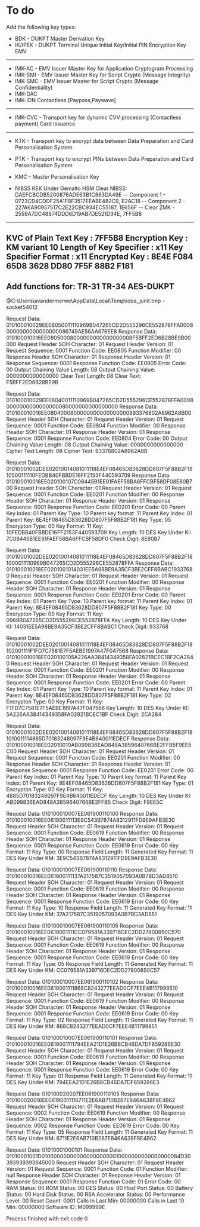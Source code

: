 To do
=====
Add the following key types:
* BDK - DUKPT Master Derivation Key
* IK/IPEK - DUKPT Terminal Unique Initial Key/Initial PIN Encryption Key
EMV
---
* IMK-AC - EMV Issuer Master Key for Application Cryptogram Processing
* IMK-SMI - EMV Issuer Master Key for Script Crypto (Message Integrity)
* IMK-SMC - EMV Issuer Master for Script Crypto (Message Confidentiality)
* IMK-DAC
* IMK-IDN
Contactless [Paypass,Paywave]
-----------------------------
* IMK-CVC - Transport key for dynamic CVV processing (Contactless payment)
Card Issuance
-------------
* KTK - Transport key to encrypt data between Data Preparation and Card Personalisation System
* PTK - Transport key to encrypt PINs between Data Preparation and Card Personalisation System
* KMC - Master Personalisation Key


* NIBSS KEK Under Gemalto HSM
Clear NIBSS: DAEFCBCDB5200876ADE63B1C863DA49E
-- Component 1 - 0723CD4CDDF25A1F8F3517EEABE482C9, E2AC18
 -- Component 2 - 227A6A90957517C2E22CBC934EC55187, 1E656F
 -- Clear ZMK - 2559A7DC48874DDD6D19AB7DE521D34E, 7FF5B8
----------------
KVC of Plain Text Key   : 7FF5B8
 Encryption Key          : KM variant 10
 Length of Key Specifier : x11
 Key Specifier
 Format                  : x11
 Encrypted Key           : 8E4E F084 65D8 3628 DD80 7F5F 88B2 F181
 ------------------
 Add functions for:
 TR-31
 TR-34
 AES-DUKPT
 -----------------
@C:\Users\avandermerwe\AppData\Local\Temp\idea_junit.tmp -socket54012

Request Data: 010100010029EE08050011110969B047265CD2D555296CE552878FFA00080000000000000000086749AE56AA676EE8
Response Data: 010100010016EE08050008000000000000000008F5BFF2ED6B28BE9B00000
Request Header SOH Character: 01
Request Header Version: 01
Request Sequence: 0001
Function Code: EE0805
Function Modifier: 00
Response Header SOH Character: 01
Response Header Version: 01
Response Sequence: 0001
Response Function Code: EE0805
Error Code: 00
Output Chaining Value Length: 08
Output Chaining Value: 0000000000000000
Clear Text Length: 08
Clear Text: F5BFF2ED6B28BE9B

Request Data: 010100010029EE08040011110969B047265CD2D555296CE552878FFA00080000000000000000080000000000000000
Response Data: 010100010016EE0804000800000000000000000893376802A8962A8B00
Request Header SOH Character: 01
Request Header Version: 01
Request Sequence: 0001
Function Code: EE0804
Function Modifier: 00
Response Header SOH Character: 01
Response Header Version: 01
Response Sequence: 0001
Response Function Code: EE0804
Error Code: 00
Output Chaining Value Length: 08
Output Chaining Value: 0000000000000000
Cipher Text Length: 08
Cipher Text: 93376802A8962A8B


Request Data: 01010001002DEE02010014081011118E4EF08465D83628DD807F5F88B2F1810500111110FEDBB40FBBDE16FF2153F440593709
Response Data: 010100010018EE020100107C08445B1EE91FAEF58BA6FFCBF58DF08E80B700
Request Header SOH Character: 01
Request Header Version: 01
Request Sequence: 0001
Function Code: EE0201
Function Modifier: 00
Response Header SOH Character: 01
Response Header Version: 01
Response Sequence: 0001
Response Function Code: EE0201
Error Code: 00
Parent Key Index: 01
Parent Key Type: 10
Parent key format: 11
Parent Key Index: 01
Parent Key: 8E4EF08465D83628DD807F5F88B2F181
Key Type: 05
Encrypton Type: 00
Key Format: 11
Key: 10FEDBB40FBBDE16FF2153F440593709
Key Length: 10
DES Key Under KI: 7C08445B1EE91FAEF58BA6FFCBF58DF0
Check Digit: 8E80B7

Request Data: 01010001002DEE02010014081011118E4EF08465D83628DD807F5F88B2F181000011110969B047265CD2D555296CE552878FFA
Response Data: 010100010018EE0201001014031EE5A98BE9A35CF3BE2CFF8BABC19337680
Request Header SOH Character: 01
Request Header Version: 01
Request Sequence: 0001
Function Code: EE0201
Function Modifier: 00
Response Header SOH Character: 01
Response Header Version: 01
Response Sequence: 0001
Response Function Code: EE0201
Error Code: 00
Parent Key Index: 01
Parent Key Type: 10
Parent key format: 11
Parent Key Index: 01
Parent Key: 8E4EF08465D83628DD807F5F88B2F181
Key Type: 00
Encrypton Type: 00
Key Format: 11
Key: 0969B047265CD2D555296CE552878FFA
Key Length: 10
DES Key Under KI: 14031EE5A98BE9A35CF3BE2CFF8BABC1
Check Digit: 933768


Request Data: 01010001002DEE02010014081011118E4EF08465D83628DD807F5F88B2F18102001111F1FD7C7581E7F5AEBE1997A47F047568
Response Data: 010100010018EE020100105A226AA38414349358FA02821BCEC1BF2CA2840
Request Header SOH Character: 01
Request Header Version: 01
Request Sequence: 0001
Function Code: EE0201
Function Modifier: 00
Response Header SOH Character: 01
Response Header Version: 01
Response Sequence: 0001
Response Function Code: EE0201
Error Code: 00
Parent Key Index: 01
Parent Key Type: 10
Parent key format: 11
Parent Key Index: 01
Parent Key: 8E4EF08465D83628DD807F5F88B2F181
Key Type: 02
Encrypton Type: 00
Key Format: 11
Key: F1FD7C7581E7F5AEBE1997A47F047568
Key Length: 10
DES Key Under KI: 5A226AA38414349358FA02821BCEC1BF
Check Digit: 2CA284

Request Data: 01010001002DEE02010014081011118E4EF08465D83628DD807F5F88B2F181010011114885D70183248097F9E4B640011EDECF
Response Data: 010100010018EE02010010AB099836EAD848A3859640766BE2FFB5F9EE5C00
Request Header SOH Character: 01
Request Header Version: 01
Request Sequence: 0001
Function Code: EE0201
Function Modifier: 00
Response Header SOH Character: 01
Response Header Version: 01
Response Sequence: 0001
Response Function Code: EE0201
Error Code: 00
Parent Key Index: 01
Parent Key Type: 10
Parent key format: 11
Parent Key Index: 01
Parent Key: 8E4EF08465D83628DD807F5F88B2F181
Key Type: 01
Encrypton Type: 00
Key Format: 11
Key: 4885D70183248097F9E4B640011EDECF
Key Length: 10
DES Key Under KI: AB099836EAD848A3859640766BE2FFB5
Check Digit: F9EE5C

Request Data: 010100010007EE061900110100
Response Data: 010100010016EE06190011113E9C543B7874A8312911FD9E9AFB3E30
Request Header SOH Character: 01
Request Header Version: 01
Request Sequence: 0001
Function Code: EE0619
Function Modifier: 00
Response Header SOH Character: 01
Response Header Version: 01
Response Sequence: 0001
Response Function Code: EE0619
Error Code: 00
Key Format: 11
Key Type: 00
Response Field Length: 11
Generated Key Format: 11
DES Key Under KM: 3E9C543B7874A8312911FD9E9AFB3E30


Request Data: 010100010007EE061900110110
Response Data: 010100010016EE061900111137A217587C3519057093A0B7BD3AD8510
Request Header SOH Character: 01
Request Header Version: 01
Request Sequence: 0001
Function Code: EE0619
Function Modifier: 00
Response Header SOH Character: 01
Response Header Version: 01
Response Sequence: 0001
Response Function Code: EE0619
Error Code: 00
Key Format: 11
Key Type: 10
Response Field Length: 11
Generated Key Format: 11
DES Key Under KM: 37A217587C3519057093A0B7BD3AD851

Request Data: 010100010007EE061900110105
Response Data: 010100010016EE0619001111CC079581A339716DEC2DD27800850C570
Request Header SOH Character: 01
Request Header Version: 01
Request Sequence: 0001
Function Code: EE0619
Function Modifier: 00
Response Header SOH Character: 01
Response Header Version: 01
Response Sequence: 0001
Response Function Code: EE0619
Error Code: 00
Key Format: 11
Key Type: 05
Response Field Length: 11
Generated Key Format: 11
DES Key Under KM: CC079581A339716DEC2DD27800850C57

Request Data: 010100010007EE061900110102
Response Data: 010100010016EE0619001111868C8243277EEAD0CF7EEE4B117998510
Request Header SOH Character: 01
Request Header Version: 01
Request Sequence: 0001
Function Code: EE0619
Function Modifier: 00
Response Header SOH Character: 01
Response Header Version: 01
Response Sequence: 0001
Response Function Code: EE0619
Error Code: 00
Key Format: 11
Key Type: 02
Response Field Length: 11
Generated Key Format: 11
DES Key Under KM: 868C8243277EEAD0CF7EEE4B11799851

Request Data: 010100010007EE061900110101
Response Data: 010100010016EE0619001111794EEA21D1E26B8CB46DA7DF859286E30
Request Header SOH Character: 01
Request Header Version: 01
Request Sequence: 0001
Function Code: EE0619
Function Modifier: 00
Response Header SOH Character: 01
Response Header Version: 01
Response Sequence: 0001
Response Function Code: EE0619
Error Code: 00
Key Format: 11
Key Type: 01
Response Field Length: 11
Generated Key Format: 11
DES Key Under KM: 794EEA21D1E26B8CB46DA7DF859286E3

Request Data: 010100020007EE061900110105
Response Data: 010100020016EE06190011116711E2E6AB710B287E846A638F8E4B62
Request Header SOH Character: 01
Request Header Version: 01
Request Sequence: 0002
Function Code: EE0619
Function Modifier: 00
Response Header SOH Character: 01
Response Header Version: 01
Response Sequence: 0002
Response Function Code: EE0619
Error Code: 00
Key Format: 11
Key Type: 05
Response Field Length: 11
Generated Key Format: 11
DES Key Under KM: 6711E2E6AB710B287E846A638F8E4B62

Request Data: 01010001000101
Response Data: 01010001001D0100000000000000000000010000000000000000084D30393939393945000
Request Header SOH Character: 01
Request Header Version: 01
Request Sequence: 0001
Function Code: 01
Function Modifier: null
Response Header SOH Character: 01
Response Header Version: 01
Response Sequence: 0001
Response Function Code: 01
Error Code: 00
RAM Status: 00
ROM Status: 00
DES Status: 00
Host Port Status: 00
Battery Status: 00
Hard Disk Status: 00
RSA Accelerator Status: 00
Performance Level: 00
Reset Count: 0001
Calls In Last Min: 00000000
Calls in Last 10 Min: 00000000
Software ID: M099999E

Process finished with exit code 0
